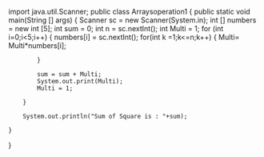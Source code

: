 import java.util.Scanner;
public class Arraysoperation1
{
	public static void main(String [] args)
	{
		Scanner sc = new Scanner(System.in);
		int [] numbers = new int [5];
		int sum = 0;
		int n = sc.nextInt();
		int Multi = 1;
		for (int i=0;i<5;i++)
		{
			numbers[i] = sc.nextInt();
			for(int k =1;k<=n;k++)
			{
				Multi= Multi*numbers[i];
				
				
			}
			
			sum = sum + Multi;
			System.out.print(Multi);
			Multi = 1;
			
		}
		
		System.out.println("Sum of Square is : "+sum);
		
	}
}
